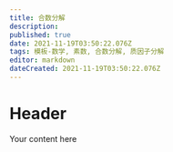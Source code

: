 ```yaml
---
title: 合数分解
description: 
published: true
date: 2021-11-19T03:50:22.076Z
tags: 模板-数学, 素数, 合数分解, 质因子分解
editor: markdown
dateCreated: 2021-11-19T03:50:22.076Z
---
```


# Header
Your content here